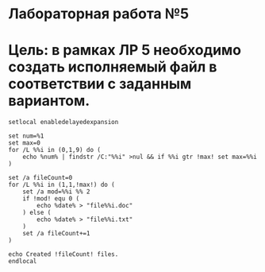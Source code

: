 # Лабораторная работа №5
# Цель: в рамках ЛР 5 необходимо создать исполняемый файл в соответствии с заданным вариантом. 

```@echo off
setlocal enabledelayedexpansion

set num=%1
set max=0
for /L %%i in (0,1,9) do (
    echo %num% | findstr /C:"%%i" >nul && if %%i gtr !max! set max=%%i
)

set /a fileCount=0
for /L %%i in (1,1,!max!) do (
    set /a mod=%%i %% 2
    if !mod! equ 0 (
        echo %date% > "file%%i.doc"
    ) else (
        echo %date% > "file%%i.txt"
    )
    set /a fileCount+=1
)

echo Created !fileCount! files.
endlocal
